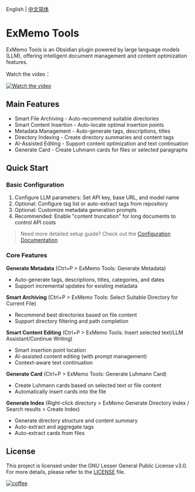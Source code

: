 English | [中文简体](https://github.com/exmemo-ai/obsidian-exmemo-tools/blob/master/README_cn.md)

# ExMemo Tools

ExMemo Tools is an Obsidian plugin powered by large language models (LLM), offering intelligent document management and content optimization features.

Watch the video：

[![Watch the video](https://img.youtube.com/vi/5naS9p8a1IE/hqdefault.jpg)](https://www.youtube.com/watch?v=5naS9p8a1IE)

## Main Features

* Smart File Archiving - Auto-recommend suitable directories
* Smart Content Insertion - Auto-locate optimal insertion points
* Metadata Management - Auto-generate tags, descriptions, titles
* Directory Indexing - Create directory summaries and content tags
* AI-Assisted Editing - Support content optimization and text continuation
* Generate Card - Create Luhmann cards for files or selected paragraphs

## Quick Start

### Basic Configuration

1. Configure LLM parameters: Set API key, base URL, and model name
2. Optional: Configure tag list or auto-extract tags from repository
3. Optional: Customize metadata generation prompts
4. Recommended: Enable "content truncation" for long documents to control API costs

> Need more detailed setup guide? Check out the [Configuration Documentation](https://github.com/exmemo-ai/obsidian-exmemo-tools/blob/master//docs/configuration_cn.md)

### Core Features

**Generate Metadata** (Ctrl+P > ExMemo Tools: Generate Metadata)
- Auto-generate tags, descriptions, titles, categories, and dates
- Support incremental updates for existing metadata

**Smart Archiving** (Ctrl+P > ExMemo Tools: Select Suitable Directory for Current File)
- Recommend best directories based on file content
- Support directory filtering and path completion

**Smart Content Editing** (Ctrl+P > ExMemo Tools: Insert selected text/LLM Assistant/Continue Writing)
- Smart insertion point location
- AI-assisted content editing (with prompt management)
- Context-aware text continuation

**Generate Card** (Ctrl+P > ExMemo Tools: Generate Luhmann Card)
- Create Luhmann cards based on selected text or file content
- Automatically insert cards into the file

**Generate Index** (Right-click directory > ExMemo Generate Directory Index / Search results > Create Index)
- Generate directory structure and content summary
- Auto-extract and aggregate tags
- Auto-extract cards from files

## License

This project is licensed under the GNU Lesser General Public License v3.0. For more details, please refer to the [LICENSE](./LICENSE) file.

[![coffee](https://img.buymeacoffee.com/button-api/?text=Buy%20me%20a%20coffee&emoji=%E2%98%95&slug=windingblack&button_colour=FFDD00&font_colour=000000&font_family=Comic&outline_colour=000000&coffee_colour=ffffff)](https://buymeacoffee.com/xieyan0811y)